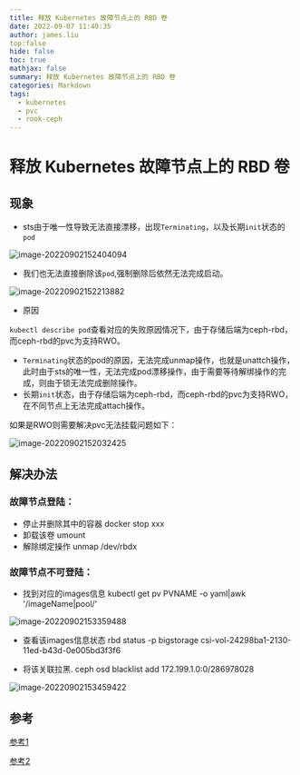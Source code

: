```yaml
---
title: 释放 Kubernetes 故障节点上的 RBD 卷
date: 2022-09-07 11:40:35
author: james.liu
top:false
hide: false
toc: true
mathjax: false
summary: 释放 Kubernetes 故障节点上的 RBD 卷
categories: Markdown
tags:
  - kubernetes
  - pvc
  - rook-ceph
---
```


# 释放 Kubernetes 故障节点上的 RBD 卷

## 现象

- sts由于唯一性导致无法直接漂移，出现`Terminating`，以及长期`init`状态的`pod`

![image-20220902152404094](./images/%E8%8A%82%E7%82%B9%E5%BC%82%E5%B8%B8%E9%97%AE%E9%A2%98%E8%A7%A3%E5%86%B3%E5%8A%9E%E6%B3%95/image-20220902152404094.png)

- 我们也无法直接删除该`pod`,强制删除后依然无法完成启动。

![image-20220902152213882](./images/%E8%8A%82%E7%82%B9%E5%BC%82%E5%B8%B8%E9%97%AE%E9%A2%98%E8%A7%A3%E5%86%B3%E5%8A%9E%E6%B3%95/image-20220902152213882.png)

- 原因

`kubectl describe pod`查看对应的失败原因情况下，由于存储后端为ceph-rbd，而ceph-rbd的pvc为支持RWO。

- `Terminating`状态的pod的原因，无法完成unmap操作，也就是unattch操作，此时由于sts的唯一性，无法完成pod漂移操作，由于需要等待解绑操作的完成，则由于锁无法完成删除操作。
- 长期`init`状态，由于存储后端为ceph-rbd，而ceph-rbd的pvc为支持RWO，在不同节点上无法完成attach操作。

如果是RWO则需要解决pvc无法挂载问题如下：

![image-20220902152032425](./images/%E8%8A%82%E7%82%B9%E5%BC%82%E5%B8%B8%E9%97%AE%E9%A2%98%E8%A7%A3%E5%86%B3%E5%8A%9E%E6%B3%95/image-20220902152032425.png)

## 解决办法

###  故障节点登陆：

- 停止并删除其中的容器 docker stop xxx
- 卸载该卷 umount
- 解除绑定操作 unmap /dev/rbdx

### 故障节点不可登陆：

- 找到对应的images信息  kubectl get pv PVNAME -o yaml|awk '/imageName|pool/'

![image-20220902153359488](./images/%E8%8A%82%E7%82%B9%E5%BC%82%E5%B8%B8%E9%97%AE%E9%A2%98%E8%A7%A3%E5%86%B3%E5%8A%9E%E6%B3%95/image-20220902153359488.png)

- 查看该images信息状态  rbd status -p bigstorage csi-vol-24298ba1-2130-11ed-b43d-0e005bd3f3f6

- 将该关联拉黑. ceph osd blacklist add 172.199.1.0:0/286978028

![image-20220902153459422](./images/%E8%8A%82%E7%82%B9%E5%BC%82%E5%B8%B8%E9%97%AE%E9%A2%98%E8%A7%A3%E5%86%B3%E5%8A%9E%E6%B3%95/image-20220902153459422.png)

## 参考

[参考1](https://blog.51cto.com/wendashuai/2493435)

[参考2](https://blog.fleeto.us/post/unbound-rbd-from-a-notready-node/)